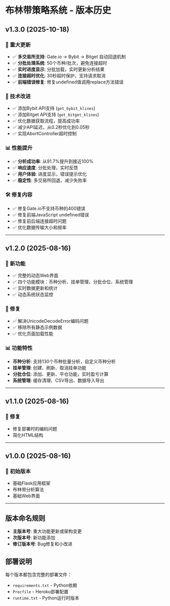 # 布林带策略系统 - 版本历史

## v1.3.0 (2025-10-18)
### 🚀 重大更新
- ✅ **多交易所支持**: Gate.io → Bybit → Bitget 自动回退机制
- ✅ **分批处理系统**: 50个币种/批次，避免连接超时
- ✅ **实时进度显示**: 分批加载，实时更新分析结果
- ✅ **连接超时优化**: 30秒超时保护，支持请求取消
- ✅ **前端错误修复**: 修复undefined值调用replace方法错误

### 🔧 技术改进
- ✅ 添加Bybit API支持 (`get_bybit_klines`)
- ✅ 添加Bitget API支持 (`get_bitget_klines`)
- ✅ 优化数据获取流程，提高成功率
- ✅ 减少API延迟，从0.2秒优化到0.05秒
- ✅ 实现AbortController超时控制

### 📊 性能提升
- ✅ **分析成功率**: 从91.7%提升到接近100%
- ✅ **响应速度**: 分批处理，实时反馈
- ✅ **用户体验**: 进度显示，错误提示优化
- ✅ **稳定性**: 多交易所回退，减少失败率

### 🛠️ 修复内容
- ✅ 修复Gate.io不支持币种的400错误
- ✅ 修复前端JavaScript undefined错误
- ✅ 修复前后端连接超时问题
- ✅ 优化数据传输大小和频率

---

## v1.2.0 (2025-08-16)
### 🎉 新功能
- ✅ 完整的动态Web界面
- ✅ 四个功能模块：币种分析、挂单管理、分批仓位、系统管理
- ✅ 实时数据更新和统计
- ✅ 动态系统状态监控

### 🔧 修复
- ✅ 解决UnicodeDecodeError编码问题
- ✅ 移除所有静态示例数据
- ✅ 优化页面加载性能

### 📊 功能特性
- **币种分析**: 支持130个币种批量分析，自定义币种分析
- **挂单管理**: 创建、刷新、取消挂单功能
- **分批仓位**: 添加、更新、平仓功能，实时盈亏计算
- **系统管理**: 缓存清理、CSV导出、数据导入导出

---

## v1.1.0 (2025-08-16)
### 🔧 修复
- 修复部署时的编码问题
- 简化HTML结构

---

## v1.0.0 (2025-08-16)
### 🚀 初始版本
- 基础Flask应用框架
- 布林带分析算法
- 基础Web界面

---

## 版本命名规则
- **主版本号**: 重大功能更新或架构变更
- **次版本号**: 新功能添加
- **修订版本号**: Bug修复和小改进

## 部署说明
每个版本都包含完整的部署文件：
- `requirements.txt` - Python依赖
- `Procfile` - Heroku部署配置
- `runtime.txt` - Python运行时版本
